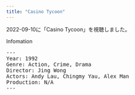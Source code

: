```yaml
---
title: "Casino Tycoon"
---
```

2022-09-10に「Casino Tycoon」を視聴しました。

Infomation
<pre>
---
Year: 1992
Genre: Action, Crime, Drama
Director: Jing Wong
Actors: Andy Lau, Chingmy Yau, Alex Man
Production: N/A
---
</pre>
